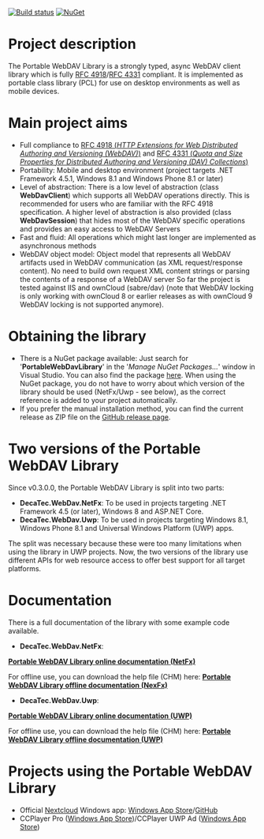 [![Build status](https://ci.appveyor.com/api/projects/status/3sjjbui36gpc3pvr?svg=true)](https://ci.appveyor.com/project/DecaTec/portable-webdav-library)
[![NuGet](https://img.shields.io/nuget/v/PortableWebDavLibrary.svg)](https://www.nuget.org/packages/PortableWebDavLibrary/)

# Project description

The Portable WebDAV Library is a strongly typed, async WebDAV client library which is fully [RFC 4918](http://tools.ietf.org/html/rfc4918)/[RFC 4331](https://tools.ietf.org/html/rfc4331) compliant. It is implemented as portable class library (PCL) for use on desktop environments as well as mobile devices.

# Main project aims
* Full compliance to [RFC 4918 (*HTTP Extensions for Web Distributed Authoring and Versioning (WebDAV)*)](http://tools.ietf.org/html/rfc4918) and [RFC 4331 (*Quota and Size Properties for Distributed Authoring and Versioning (DAV) Collections*)](https://tools.ietf.org/html/rfc4331)
* Portability: Mobile and desktop environment (project targets .NET Framework 4.5.1, Windows 8.1 and Windows Phone 8.1 or later)
* Level of abstraction: There is a low level of abstraction (class **WebDavClient**) which supports all WebDAV operations directly. This is recommended for users who are familiar with the RFC 4918 specification. A higher level of abstraction is also provided (class **WebDavSession**) that hides most of the WebDAV specific operations and provides an easy access to WebDAV Servers
* Fast and fluid: All operations which might last longer are implemented as asynchronous methods
* WebDAV object model: Object model that represents all WebDAV artifacts used in WebDAV communication (as XML request/response content). No need to build own request XML content strings or parsing the contents of a response of a WebDAV server
So far the project is tested against IIS and ownCloud (sabre/dav) (note that WebDAV locking is only working with ownCloud 8 or earlier releases as with ownCloud 9 WebDAV locking is not supported anymore).

# Obtaining the library
* There is a NuGet package available: Just search for '**PortableWebDavLibrary**' in the '*Manage NuGet Packages...*' window in Visual Studio. You can also find the package [here](https://www.nuget.org/packages/PortableWebDavLibrary/). When using the NuGet package, you do not have to worry about which version of the library should be used (NetFx/Uwp - see below), as the correct reference is added to your project automatically.
* If you prefer the manual installation method, you can find the current release as ZIP file on the [GitHub release page](https://github.com/DecaTec/Portable-WebDAV-Library/releases).

# Two versions of the Portable WebDAV Library
Since v0.3.0.0, the Portable WebDAV Library is split into two parts:
* **DecaTec.WebDav.NetFx**: To be used in projects targeting .NET Framework 4.5 (or later), Windows 8 and ASP.NET Core.
* **DecaTec.WebDav.Uwp**: To be used in projects targeting Windows 8.1, Windows Phone 8.1 and Universal Windows Platform (UWP) apps.

The split was necessary because these were too many limitations when using the library in UWP projects. Now, the two versions of the library use different APIs for web resource access to offer best support for all target platforms.
 
# Documentation
There is a full documentation of the library with some example code available.

* **DecaTec.WebDav.NetFx**:

**[Portable WebDAV Library online documentation (NetFx)](https://decatec.de/ext/PortableWebDAVLibrary/Doc/NetFx/index.html)**

For offline use, you can download the help file (CHM) here:
**[Portable WebDAV Library offline documentation (NexFx)](https://decatec.de/ext/PortableWebDAVLibrary/Doc/NetFx/DecaTec.WebDav.NetFx.Documentation.chm)**
* **DecaTec.WebDav.Uwp**:

**[Portable WebDAV Library online documentation (UWP)](https://decatec.de/ext/PortableWebDAVLibrary/Doc/Uwp/index.html)**

For offline use, you can download the help file (CHM) here:
**[Portable WebDAV Library offline documentation (UWP)](https://decatec.de/ext/PortableWebDAVLibrary/Doc/Uwp/DecaTec.WebDav.Uwp.Documentation.chm)**

# Projects using the Portable WebDAV Library
* Official [Nextcloud](https://nextcloud.com/) Windows app: [Windows App Store](https://www.microsoft.com/store/apps/9nblggh532xq)/[GitHub](https://github.com/nextcloud/windows-universal)
* CCPlayer Pro ([Windows App Store](https://www.microsoft.com/store/apps/9wzdncrfjljw))/CCPlayer UWP Ad ([Windows App Store](https://www.microsoft.com/store/apps/9nblggh4z7q0))
